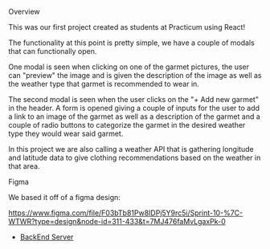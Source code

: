 Overview

This was our first project created as students at Practicum using React!

The functionality at this point is pretty simple, we have a couple of modals that can functionally open.

One modal is seen when clicking on one of the garmet pictures, the user can "preview" the image and is given the description of the image as well as the weather type that garmet is recommended to wear in.

The second modal is seen when the user clicks on the "+ Add new garmet" in the header. A form is opened giving a couple of inputs for the user to add a link to an image of the garmet as well as a description of the garmet and a couple of radio buttons to categorize the garmet in the desired weather type they would wear said garmet.

In this project we are also calling a weather API that is gathering longitude and latitude data to give clothing recommendations based on the weather in that area.

Figma

We based it off of a figma design:

https://www.figma.com/file/F03bTb81Pw8IDPj5Y9rc5i/Sprint-10-%7C-WTWR?type=design&node-id=311-433&t=7MJ476faMvLgaxPk-0

- [BackEnd Server](https://github.com/piratejing/se_project_express)
